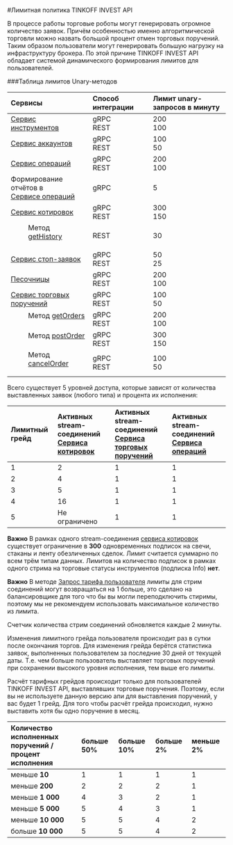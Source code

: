 #Лимитная политика TINKOFF INVEST API

В процессе работы торговые роботы могут генерировать огромное количество заявок. Причём особенностью именно 
алгоритмической торговли можно назвать большой процент отмен торговых поручений. Таким образом пользователи 
могут генерировать большую нагрузку на инфраструктуру брокера. По этой причине TINKOFF INVEST API 
обладает системой динамического формирования лимитов для пользователей. 

###Таблица лимитов Unary-методов

| Сервисы                                                                      | Способ интеграции | Лимит unary-запросов в минуту |
|:-----------------------------------------------------------------------------|:------------------|:------------------------------|
| [Сервис инструментов](/investAPI/head-instruments/)                          | gRPC<br/>REST     | 200      <br/>100             |
| [Сервис аккаунтов](/investAPI/head-users/)                                   | gRPC<br/>REST     | 100<br/>50                    |
| [Сервис операций](/investAPI/head-operations/)                               | gRPC<br/>REST     | 200<br/>100                   |
| Формирование отчётов в</br>[Сервисе операций](/investAPI/head-operations/)   | gRPC              | 5                             |
| [Сервис котировок](/investAPI/head-marketdata/)                              | gRPC<br/>REST     | 300        <br/>150           |
| <dl><dd> Метод [getHistory](/investAPI/get_history)</dd></dl>                | REST              | 30                            |
| [Сервис стоп-заявок](/investAPI/head-stoporders/)                            | gRPC<br/>REST     | 50<br/>25                     |
| [Песочницы](/investAPI/head-sandbox/)                                        | gRPC<br/>REST     | 200        <br/>100           |
| [Сервис торговых поручений](/investAPI/head-orders/)                         | gRPC<br/>REST     | 100<br/>50                    |
 | <dl><dd> Метод [getOrders](/investAPI/orders#getorders)</dd></dl>            | gRPC<br/>REST     | 200<br/>100                   |
 | <dl><dd>Метод [postOrder](/investAPI/orders#postorder)     </dd></dl>        | gRPC<br/>REST     | 300<br/>150                   |
| <dl><dd>  Метод [cancelOrder](/investAPI/orders#cancelorder)    </dd></dl>   | gRPC<br/>REST     | 100<br/>50                    |



Всего существует 5 уровней доступа, которые зависят от количества выставленных заявок (любого типа) и
процента их исполнения:

| Лимитный грейд   | Активных stream-соединений</br>[Сервиса котировок](/investAPI/head-marketdata/) | Активных stream-соединений</br>[Сервиса торговых поручений](/investAPI/head-orders/) | Активных stream-соединений</br>[Сервиса операций](/investAPI/head-operations/) |
| :-------------   |:--------------------------------------------------------------------------------| :-------------- |:-------------------------------------------------------------------------------|
| 1                | 2                                                                               | 1               | 1                                                                              |
| 2                | 4                                                                               | 1               | 1                                                                              |
| 3                | 5                                                                               | 1               | 1                                                                              |
| 4                | 16                                                                              | 1               | 1                                                                              |
| 5                | Не ограничено                                                                   | 1               | 1                                                                              |

**Важно** В рамках одного stream-соединения [сервиса котировок](/investAPI/head-marketdata/) существует 
ограничение в **300** одновременных подписок на свечи, стаканы и ленту обезличенных сделок. Лимит считается
суммарно по всем трём типам данных. Лимитов на количество подписок в рамках одного стрима на торговые
статусы инструментов (подписка Info) **нет**.

**Важно** В методе [Запрос тарифа пользователя](https://tinkoff.github.io/investAPI/users/#getusertariff) лимиты для стрим
соединений могут возвращаться на 1 больше, это сделано на балансировщике для того что бы вы могли переподключить стиримы,
поэтому мы не рекомендуем использовать максимальное количество из лимита. 

Счетчик количества стрим соединений обновляется каждые 2 минуты.

Изменения лимитного грейда пользователя происходит раз в сутки после окончания торгов. Для изменения
грейда берётся статистика заявок, выполненных пользователем за последние 30 дней от текущей даты. 
Т.е. чем больше пользователь выставляет торговых поручений при сохранении высокого уровня исполнения, 
тем выше его лимиты.

Расчёт тарифных грейдов происходит только для пользователей TINKOFF INVEST API,
выставлявших торговые поручения. Поэтому, если вы не используете данную
версию апи для выставления поручений, у вас будет 1 грейд. 
Для того чтобы расчёт грейда происходил, нужно выставить хотя бы одно поручение
в месяц.

| Количество исполненных поручений / </br> процент исполнения | больше 50% | больше 10% | больше 2% | меньше 2% |
| :-------------------- | :--------- | :--------- | :--------- | :--------- |
| меньше **10**         | 1          | 1          | 1          | 1          | 
| меньше **200**        | 2          | 2          | 2          | 1          | 
| меньше **1 000**      | 4          | 3          | 2          | 1          | 
| меньше **5 000**      | 5          | 4          | 3          | 1          | 
| меньше **10 000**     | 5          | 5          | 4          | 2          | 
| больше **10 000**     | 5          | 5          | 4          | 2          | 
